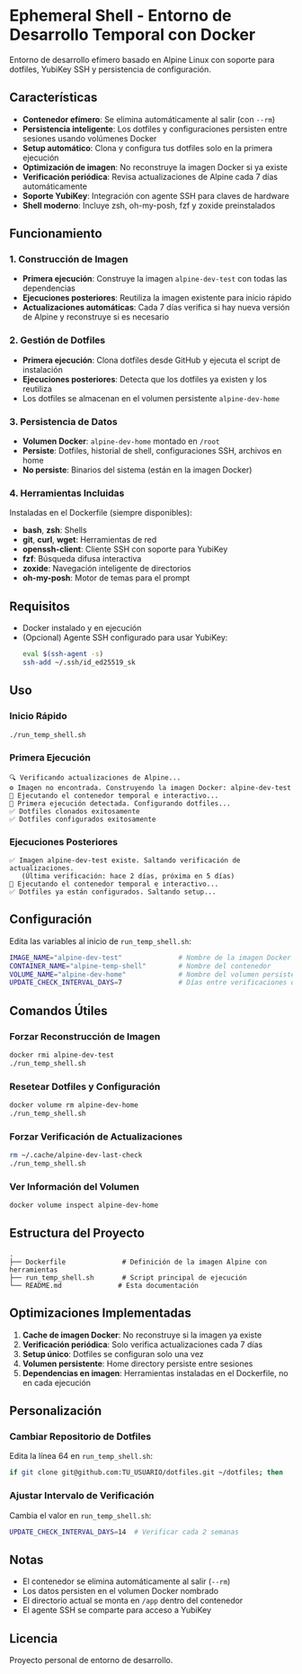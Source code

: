 # Ephemeral Shell - Entorno de Desarrollo Temporal con Docker

Entorno de desarrollo efímero basado en Alpine Linux con soporte para dotfiles, YubiKey SSH y persistencia de configuración.

## Características

- **Contenedor efímero**: Se elimina automáticamente al salir (con `--rm`)
- **Persistencia inteligente**: Los dotfiles y configuraciones persisten entre sesiones usando volúmenes Docker
- **Setup automático**: Clona y configura tus dotfiles solo en la primera ejecución
- **Optimización de imagen**: No reconstruye la imagen Docker si ya existe
- **Verificación periódica**: Revisa actualizaciones de Alpine cada 7 días automáticamente
- **Soporte YubiKey**: Integración con agente SSH para claves de hardware
- **Shell moderno**: Incluye zsh, oh-my-posh, fzf y zoxide preinstalados

## Funcionamiento

### 1. Construcción de Imagen

- **Primera ejecución**: Construye la imagen `alpine-dev-test` con todas las dependencias
- **Ejecuciones posteriores**: Reutiliza la imagen existente para inicio rápido
- **Actualizaciones automáticas**: Cada 7 días verifica si hay nueva versión de Alpine y reconstruye si es necesario

### 2. Gestión de Dotfiles

- **Primera ejecución**: Clona dotfiles desde GitHub y ejecuta el script de instalación
- **Ejecuciones posteriores**: Detecta que los dotfiles ya existen y los reutiliza
- Los dotfiles se almacenan en el volumen persistente `alpine-dev-home`

### 3. Persistencia de Datos

- **Volumen Docker**: `alpine-dev-home` montado en `/root`
- **Persiste**: Dotfiles, historial de shell, configuraciones SSH, archivos en home
- **No persiste**: Binarios del sistema (están en la imagen Docker)

### 4. Herramientas Incluidas

Instaladas en el Dockerfile (siempre disponibles):
- **bash**, **zsh**: Shells
- **git**, **curl**, **wget**: Herramientas de red
- **openssh-client**: Cliente SSH con soporte para YubiKey
- **fzf**: Búsqueda difusa interactiva
- **zoxide**: Navegación inteligente de directorios
- **oh-my-posh**: Motor de temas para el prompt

## Requisitos

- Docker instalado y en ejecución
- (Opcional) Agente SSH configurado para usar YubiKey:
  ```bash
  eval $(ssh-agent -s)
  ssh-add ~/.ssh/id_ed25519_sk
  ```

## Uso

### Inicio Rápido

```bash
./run_temp_shell.sh
```

### Primera Ejecución

```
🔍 Verificando actualizaciones de Alpine...
⚙️ Imagen no encontrada. Construyendo la imagen Docker: alpine-dev-test
🚀 Ejecutando el contenedor temporal e interactivo...
🔧 Primera ejecución detectada. Configurando dotfiles...
✅ Dotfiles clonados exitosamente
✅ Dotfiles configurados exitosamente
```

### Ejecuciones Posteriores

```
✅ Imagen alpine-dev-test existe. Saltando verificación de actualizaciones.
   (Última verificación: hace 2 días, próxima en 5 días)
🚀 Ejecutando el contenedor temporal e interactivo...
✅ Dotfiles ya están configurados. Saltando setup...
```

## Configuración

Edita las variables al inicio de `run_temp_shell.sh`:

```bash
IMAGE_NAME="alpine-dev-test"              # Nombre de la imagen Docker
CONTAINER_NAME="alpine-temp-shell"        # Nombre del contenedor
VOLUME_NAME="alpine-dev-home"             # Nombre del volumen persistente
UPDATE_CHECK_INTERVAL_DAYS=7              # Días entre verificaciones de actualización
```

## Comandos Útiles

### Forzar Reconstrucción de Imagen

```bash
docker rmi alpine-dev-test
./run_temp_shell.sh
```

### Resetear Dotfiles y Configuración

```bash
docker volume rm alpine-dev-home
./run_temp_shell.sh
```

### Forzar Verificación de Actualizaciones

```bash
rm ~/.cache/alpine-dev-last-check
./run_temp_shell.sh
```

### Ver Información del Volumen

```bash
docker volume inspect alpine-dev-home
```

## Estructura del Proyecto

```
.
├── Dockerfile              # Definición de la imagen Alpine con herramientas
├── run_temp_shell.sh       # Script principal de ejecución
└── README.md              # Esta documentación
```

## Optimizaciones Implementadas

1. **Cache de imagen Docker**: No reconstruye si la imagen ya existe
2. **Verificación periódica**: Solo verifica actualizaciones cada 7 días
3. **Setup único**: Dotfiles se configuran solo una vez
4. **Volumen persistente**: Home directory persiste entre sesiones
5. **Dependencias en imagen**: Herramientas instaladas en el Dockerfile, no en cada ejecución

## Personalización

### Cambiar Repositorio de Dotfiles

Edita la línea 64 en `run_temp_shell.sh`:

```bash
if git clone git@github.com:TU_USUARIO/dotfiles.git ~/dotfiles; then
```

### Ajustar Intervalo de Verificación

Cambia el valor en `run_temp_shell.sh`:

```bash
UPDATE_CHECK_INTERVAL_DAYS=14  # Verificar cada 2 semanas
```

## Notas

- El contenedor se elimina automáticamente al salir (`--rm`)
- Los datos persisten en el volumen Docker nombrado
- El directorio actual se monta en `/app` dentro del contenedor
- El agente SSH se comparte para acceso a YubiKey

## Licencia

Proyecto personal de entorno de desarrollo.

